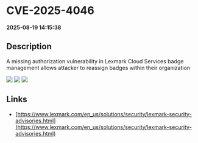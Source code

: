 # CVE-2025-4046

**2025-08-19 14:15:38**

## Description
A missing authorization vulnerability in Lexmark Cloud Services badge management allows attacker to reassign badges within their organization

![](https://img.shields.io/static/v1?label=Score&message=8.5&color=red)
![](https://img.shields.io/static/v1?label=Severity&message=HIGH&color=red)
![](https://img.shields.io/static/v1?label=CWE&message=Auth&color=green)

## Links
- [https://www.lexmark.com/en_us/solutions/security/lexmark-security-advisories.html](https://www.lexmark.com/en_us/solutions/security/lexmark-security-advisories.html)
